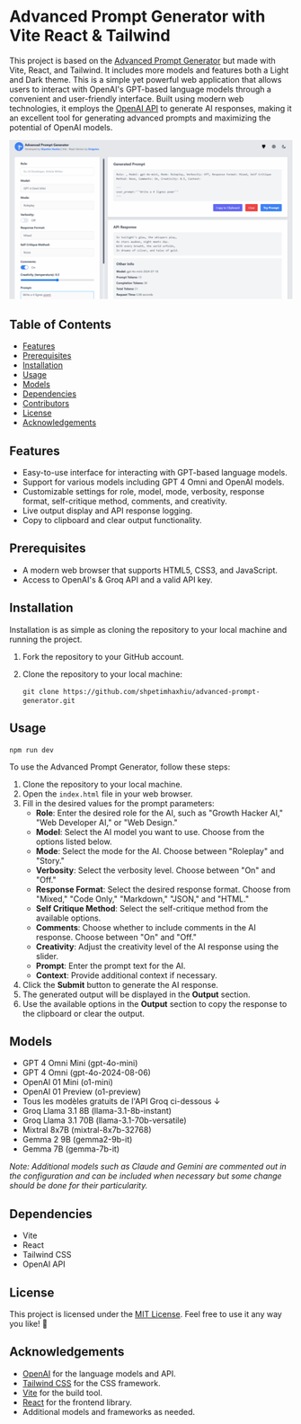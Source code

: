 # Advanced Prompt Generator with Vite React & Tailwind

This project is based on the [Advanced Prompt Generator](https://github.com/shpetimhaxhiu/advanced-prompt-generator) but made with Vite, React, and Tailwind. It includes more models and features both a Light and Dark theme. This is a simple yet powerful web application that allows users to interact with OpenAI's GPT-based language models through a convenient and user-friendly interface. Built using modern web technologies, it employs the [OpenAI API](https://beta.openai.com/) to generate AI responses, making it an excellent tool for generating advanced prompts and maximizing the potential of OpenAI models.

![Advanced Prompt Generator Screenshot](public/demo.gif)

## Table of Contents

- [Features](#features)
- [Prerequisites](#prerequisites)
- [Installation](#installation)
- [Usage](#usage)
- [Models](#models)
- [Dependencies](#dependencies)
- [Contributors](#contributors)
- [License](#license)
- [Acknowledgements](#acknowledgements)

## Features

- Easy-to-use interface for interacting with GPT-based language models.
- Support for various models including GPT 4 Omni and OpenAI models.
- Customizable settings for role, model, mode, verbosity, response format, self-critique method, comments, and creativity.
- Live output display and API response logging.
- Copy to clipboard and clear output functionality.

## Prerequisites

- A modern web browser that supports HTML5, CSS3, and JavaScript.
- Access to OpenAI's & Groq API and a valid API key.

## Installation

Installation is as simple as cloning the repository to your local machine and running the project.

1. Fork the repository to your GitHub account.
2. Clone the repository to your local machine:

   ```shell
   git clone https://github.com/shpetimhaxhiu/advanced-prompt-generator.git
   ```

## Usage
   ```shell
   npm run dev
   ```

To use the Advanced Prompt Generator, follow these steps:

1. Clone the repository to your local machine.
2. Open the `index.html` file in your web browser.
3. Fill in the desired values for the prompt parameters:
   - **Role**: Enter the desired role for the AI, such as "Growth Hacker AI," "Web Developer AI," or "Web Design."
   - **Model**: Select the AI model you want to use. Choose from the options listed below.
   - **Mode**: Select the mode for the AI. Choose between "Roleplay" and "Story."
   - **Verbosity**: Select the verbosity level. Choose between "On" and "Off."
   - **Response Format**: Select the desired response format. Choose from "Mixed," "Code Only," "Markdown," "JSON," and "HTML."
   - **Self Critique Method**: Select the self-critique method from the available options.
   - **Comments**: Choose whether to include comments in the AI response. Choose between "On" and "Off."
   - **Creativity**: Adjust the creativity level of the AI response using the slider.
   - **Prompt**: Enter the prompt text for the AI.
   - **Context**: Provide additional context if necessary.
4. Click the **Submit** button to generate the AI response.
5. The generated output will be displayed in the **Output** section.
6. Use the available options in the **Output** section to copy the response to the clipboard or clear the output.

## Models

- GPT 4 Omni Mini (gpt-4o-mini)
- GPT 4 Omni (gpt-4o-2024-08-06)
- OpenAI 01 Mini (o1-mini)
- OpenAI 01 Preview (o1-preview)
- Tous les modèles gratuits de l'API Groq ci-dessous ↓
- Groq Llama 3.1 8B (llama-3.1-8b-instant)
- Groq Llama 3.1 70B (llama-3.1-70b-versatile)
- Mixtral 8x7B (mixtral-8x7b-32768)
- Gemma 2 9B (gemma2-9b-it)
- Gemma 7B (gemma-7b-it)

*Note: Additional models such as Claude and Gemini are commented out in the configuration and can be included when necessary but some change should be done for their particularity.*

## Dependencies

- Vite
- React
- Tailwind CSS
- OpenAI API

## License

This project is licensed under the [MIT License](LICENSE). Feel free to use it any way you like! 💪

## Acknowledgements

- [OpenAI](https://www.openai.com/) for the language models and API.
- [Tailwind CSS](https://tailwindcss.com/) for the CSS framework.
- [Vite](https://vitejs.dev/) for the build tool.
- [React](https://reactjs.org/) for the frontend library.
- Additional models and frameworks as needed.

